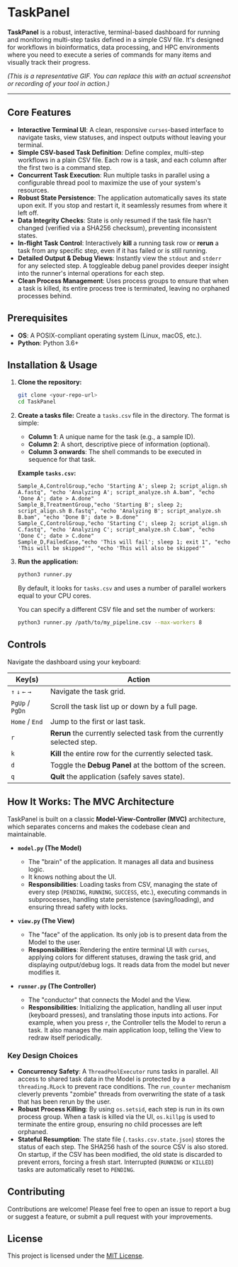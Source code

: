 # TaskPanel

**TaskPanel** is a robust, interactive, terminal-based dashboard for running and monitoring multi-step tasks defined in a simple CSV file. It's designed for workflows in bioinformatics, data processing, and HPC environments where you need to execute a series of commands for many items and visually track their progress.


*(This is a representative GIF. You can replace this with an actual screenshot or recording of your tool in action.)*

---

## Core Features

*   **Interactive Terminal UI**: A clean, responsive `curses`-based interface to navigate tasks, view statuses, and inspect outputs without leaving your terminal.
*   **Simple CSV-based Task Definition**: Define complex, multi-step workflows in a plain CSV file. Each row is a task, and each column after the first two is a command step.
*   **Concurrent Task Execution**: Run multiple tasks in parallel using a configurable thread pool to maximize the use of your system's resources.
*   **Robust State Persistence**: The application automatically saves its state upon exit. If you stop and restart it, it seamlessly resumes from where it left off.
*   **Data Integrity Checks**: State is only resumed if the task file hasn't changed (verified via a SHA256 checksum), preventing inconsistent states.
*   **In-flight Task Control**: Interactively **kill** a running task row or **rerun** a task from any specific step, even if it has failed or is still running.
*   **Detailed Output & Debug Views**: Instantly view the `stdout` and `stderr` for any selected step. A toggleable debug panel provides deeper insight into the runner's internal operations for each step.
*   **Clean Process Management**: Uses process groups to ensure that when a task is killed, its entire process tree is terminated, leaving no orphaned processes behind.

## Prerequisites

*   **OS**: A POSIX-compliant operating system (Linux, macOS, etc.).
*   **Python**: Python 3.6+

## Installation & Usage

1.  **Clone the repository:**
    ```bash
    git clone <your-repo-url>
    cd TaskPanel
    ```

2.  **Create a tasks file:**
    Create a `tasks.csv` file in the directory. The format is simple:
    *   **Column 1**: A unique name for the task (e.g., a sample ID).
    *   **Column 2**: A short, descriptive piece of information (optional).
    *   **Column 3 onwards**: The shell commands to be executed in sequence for that task.

    **Example `tasks.csv`:**
    ```csv
    Sample_A,ControlGroup,"echo 'Starting A'; sleep 2; script_align.sh A.fastq", "echo 'Analyzing A'; script_analyze.sh A.bam", "echo 'Done A'; date > A.done"
    Sample_B,TreatmentGroup,"echo 'Starting B'; sleep 2; script_align.sh B.fastq", "echo 'Analyzing B'; script_analyze.sh B.bam", "echo 'Done B'; date > B.done"
    Sample_C,ControlGroup,"echo 'Starting C'; sleep 2; script_align.sh C.fastq", "echo 'Analyzing C'; script_analyze.sh C.bam", "echo 'Done C'; date > C.done"
    Sample_D,FailedCase,"echo 'This will fail'; sleep 1; exit 1", "echo 'This will be skipped'", "echo 'This will also be skipped'"
    ```

3.  **Run the application:**
    ```bash
    python3 runner.py
    ```
    By default, it looks for `tasks.csv` and uses a number of parallel workers equal to your CPU cores.

    You can specify a different CSV file and set the number of workers:
    ```bash
    python3 runner.py /path/to/my_pipeline.csv --max-workers 8
    ```

## Controls

Navigate the dashboard using your keyboard:

| Key(s)                  | Action                                            |
| ----------------------- | ------------------------------------------------- |
| `↑` `↓` `←` `→`         | Navigate the task grid.                           |
| `PgUp` / `PgDn`         | Scroll the task list up or down by a full page.   |
| `Home` / `End`          | Jump to the first or last task.                   |
| `r`                     | **Rerun** the currently selected task from the currently selected step. |
| `k`                     | **Kill** the entire row for the currently selected task. |
| `d`                     | Toggle the **Debug Panel** at the bottom of the screen. |
| `q`                     | **Quit** the application (safely saves state).    |

## How It Works: The MVC Architecture

TaskPanel is built on a classic **Model-View-Controller (MVC)** architecture, which separates concerns and makes the codebase clean and maintainable.

*   **`model.py` (The Model)**
    *   The "brain" of the application. It manages all data and business logic.
    *   It knows nothing about the UI.
    *   **Responsibilities**: Loading tasks from CSV, managing the state of every step (`PENDING`, `RUNNING`, `SUCCESS`, etc.), executing commands in subprocesses, handling state persistence (saving/loading), and ensuring thread safety with locks.

*   **`view.py` (The View)**
    *   The "face" of the application. Its only job is to present data from the Model to the user.
    *   **Responsibilities**: Rendering the entire terminal UI with `curses`, applying colors for different statuses, drawing the task grid, and displaying output/debug logs. It reads data from the model but never modifies it.

*   **`runner.py` (The Controller)**
    *   The "conductor" that connects the Model and the View.
    *   **Responsibilities**: Initializing the application, handling all user input (keyboard presses), and translating those inputs into actions. For example, when you press `r`, the Controller tells the Model to rerun a task. It also manages the main application loop, telling the View to redraw itself periodically.

### Key Design Choices

*   **Concurrency Safety**: A `ThreadPoolExecutor` runs tasks in parallel. All access to shared task data in the Model is protected by a `threading.RLock` to prevent race conditions. The `run_counter` mechanism cleverly prevents "zombie" threads from overwriting the state of a task that has been rerun by the user.
*   **Robust Process Killing**: By using `os.setsid`, each step is run in its own process group. When a task is killed via the UI, `os.killpg` is used to terminate the entire group, ensuring no child processes are left orphaned.
*   **Stateful Resumption**: The state file (`.tasks.csv.state.json`) stores the status of each step. The SHA256 hash of the source CSV is also stored. On startup, if the CSV has been modified, the old state is discarded to prevent errors, forcing a fresh start. Interrupted (`RUNNING` or `KILLED`) tasks are automatically reset to `PENDING`.

## Contributing

Contributions are welcome! Please feel free to open an issue to report a bug or suggest a feature, or submit a pull request with your improvements.

## License

This project is licensed under the [MIT License](LICENSE).

